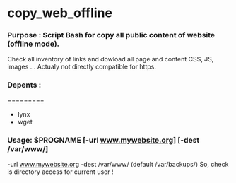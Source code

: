 # copy_web_offline

### Purpose : Script Bash for copy all public content of website (offline mode). 

Check all inventory of links and dowload all page and content CSS, JS, images ... 
Actualy not directly compatible for https. 

### Depents :
=========
- lynx
- wget

### Usage: $PROGNAME [-url www.mywebsite.org] [-dest /var/www/]
-url	www.mywebsite.org
-dest /var/www/ (default /var/backups/)
So, check is directory access for current user !
